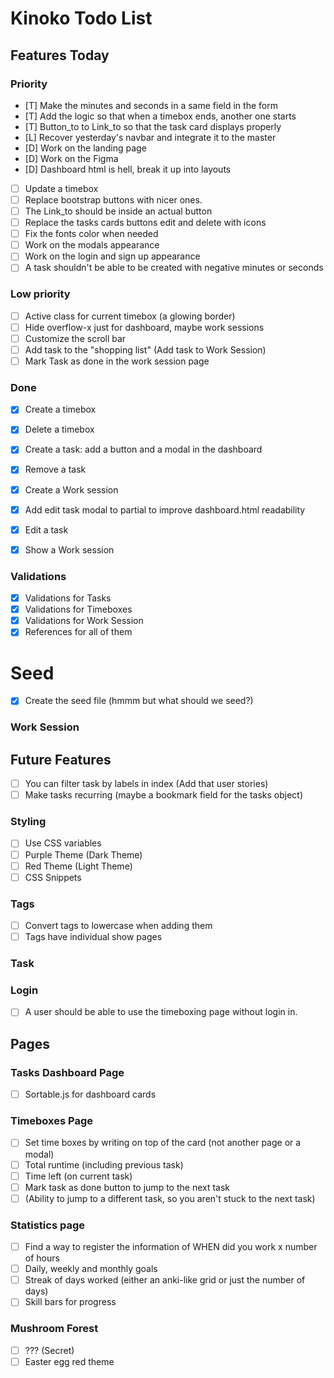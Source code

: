 # Kinoko Todo List

## Features Today

### Priority
- [T] Make the minutes and seconds in a same field in the form
- [T] Add the logic so that when a timebox ends, another one starts
- [T] Button_to to Link_to so that the task card displays properly
- [L] Recover yesterday's navbar and integrate it to the master
- [D] Work on the landing page
- [D] Work on the Figma
- [D] Dashboard html is hell, break it up into layouts
- [ ] Update a timebox
- [ ] Replace bootstrap buttons with nicer ones.
- [ ] The Link_to should be inside an actual button
- [ ] Replace the tasks cards buttons edit and delete with icons
- [ ] Fix the fonts color when needed
- [ ] Work on the modals appearance
- [ ] Work on the login and sign up appearance
- [ ] A task shouldn't be able to be created with negative minutes or seconds

### Low priority
- [ ] Active class for current timebox (a glowing border)
- [ ] Hide overflow-x just for dashboard, maybe work sessions
- [ ] Customize the scroll bar
- [ ] Add task to the "shopping list" (Add task to Work Session)
- [ ] Mark Task as done in the work session page

### Done
- [X] Create a timebox
- [X] Delete a timebox
- [X] Create a task: add a button and a modal in the dashboard
- [X] Remove a task
- [X] Create a Work session
- [x] Add edit task modal to partial to improve dashboard.html readability
- [X] Edit a task
- [X] Show a Work session


### Validations
- [X] Validations for Tasks
- [X] Validations for Timeboxes
- [X] Validations for Work Session
- [X] References for all of them

# Seed
- [x] Create the seed file (hmmm but what should we seed?)

### Work Session

## Future Features
- [ ] You can filter task by labels in index (Add that user stories)
- [ ] Make tasks recurring (maybe a bookmark field for the tasks object)

### Styling
- [ ] Use CSS variables
- [ ] Purple Theme (Dark Theme)
- [ ] Red Theme (Light Theme)
- [ ] CSS Snippets

### Tags
- [ ] Convert tags to lowercase when adding them
- [ ] Tags have individual show pages

### Task

### Login
- [ ] A user should be able to use the timeboxing page without login in.

## Pages

### Tasks Dashboard Page
- [ ] Sortable.js for dashboard cards


### Timeboxes Page
- [ ] Set time boxes by writing on top of the card (not another page or a modal)
- [ ] Total runtime (including previous task)
- [ ] Time left (on current task)
- [ ] Mark task as done button to jump to the next task
- [ ] (Ability to jump to a different task, so you aren't stuck to the next task)

### Statistics page
- [ ] Find a way to register the information of WHEN did you work x number of hours
- [ ] Daily, weekly and monthly goals
- [ ] Streak of days worked (either an anki-like grid or just the number of days)
- [ ] Skill bars for progress

### Mushroom Forest
- [ ] ??? (Secret)
- [ ] Easter egg red theme
